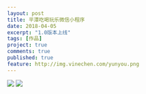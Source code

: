 ```yaml
---
layout: post
title: 平潭吃喝玩乐微信小程序
date: 2018-04-05
excerpt: "1.0版本上线"
tags: [作品]
project: true
comments: true
published: true
feature: http://img.vinechen.com/yunyou.png
---
```


![](http://img.vinechen.com/ptly.jpg)
![](http://img.vinechen.com/yunyoujietu.png)
